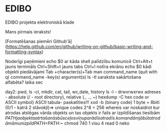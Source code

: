 # EDIBO
EDIBO projekta elektroniskā klade

Mans pirmais ieraksts!

[Formatēšanas piemēri Github'ā] (https://help.github.com/en/github/writing-on-github/basic-writing-and-formatting-syntax)

Noderīgi paņēmieni
echo $0 ar kāda shell palīdzību komunicē
Ctrl+Alt+t jauns termināls
Ctrl+Shift+t jauns tabs
Ctrl+l notīra ekrānu
echo $0 kādi objekti piedāvājami
Tab +character(s)+Tab
man command_name (quit with q)
command_name -key(s) argument(s)
ls -tl saraksta sakārtošana alfabēta? laika sec

day2: pwd, ls -cl, mkdir, cat, tail, wc,date, history
ls -l - drwxrwxrwx
adreses - absolute (/ - root directory), relative (., .., ~)
hexdump -C  hex code or ASCII symbol) ASCII tabula- paskatīties!!!
xxd -b (binary code)
1 byte = 8biti (0/1 - katrā 2 stāvokļi)=> unique codes 2^8 = 256
whereis var noskaidrot kur atrodas atslēgas vārda objekts un tas objekts ir fails ar izpildīšanas tiesībām
$PATH ja objekta atrtašanās būs ceļos viņu parādīs atradīs. komandām jābūt atrodāmām un izpild
PATH=$PATH:~
chmod 740 1 visu 4 read 0 neko
